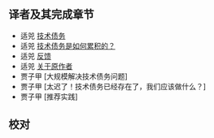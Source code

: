 
## 译者及其完成章节

*  适兕   [技术债务](technical-debt.md)
*  适兕   [技术债务是如何累积的？](how-does-td-addumulate.md)
*  适兕   [反馈](feedback.md)
*  适兕   [关于原作者](about-the-authors.md)
*  贾子甲  [大规模解决技术债务问题]
*  贾子甲  [太迟了！技术债务已经存在了，我们应该做什么？]
*  贾子甲  [推荐实践]

## 校对

